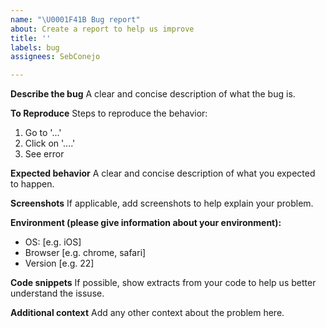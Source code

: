 ```yaml
---
name: "\U0001F41B Bug report"
about: Create a report to help us improve
title: ''
labels: bug
assignees: SebConejo

---
```


<!--
Hello 👋 Thank you for submitting an issue.

Before you start, please make sure your issue is understandable and reproducible.
To make your issue readable make sure you use valid Markdown syntax.

https://guides.github.com/features/mastering-markdown/

Please make sure that you have also checked that this bug has not already been reported.
-->

**Describe the bug**
A clear and concise description of what the bug is.

**To Reproduce**
Steps to reproduce the behavior:
1. Go to '...'
2. Click on '....'
3. See error

**Expected behavior**
A clear and concise description of what you expected to happen.

**Screenshots**
If applicable, add screenshots to help explain your problem.

**Environment (please give information about your environment):**
 - OS: [e.g. iOS]
 - Browser [e.g. chrome, safari]
 - Version [e.g. 22]

**Code snippets**
If possible, show extracts from your code to help us better understand the issuse.

**Additional context**
Add any other context about the problem here.
